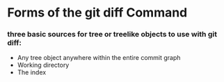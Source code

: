 # Forms of the git diff Command

<div class="mt-10">

### three basic sources for tree or treelike objects to use with git diff:

<div class="mt-5">

- Any tree object anywhere within the entire commit graph
- Working directory
- The index

</div>

</div>